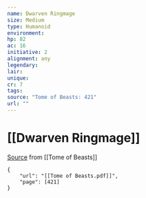 ```yaml
---
name: Dwarven Ringmage
size: Medium
type: Humanoid
environment: 
hp: 82
ac: 16
initiative: 2
alignment: any
legendary: 
lair: 
unique: 
cr: 7
tags: 
source: "Tome of Beasts: 421"
url: ""
---
```

# [[Dwarven Ringmage]]

[Source](zotero://open-pdf/library/items/ULEQWHJM?page=421) from [[Tome of Beasts]]

```pdf
{
	"url": "[[Tome of Beasts.pdf]]",
	"page": [421]
}
```

